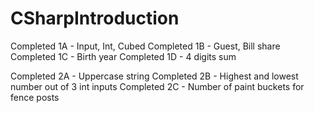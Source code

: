 # CSharpIntroduction

Completed 1A - Input, Int, Cubed
Completed 1B - Guest, Bill share
Completed 1C - Birth year
Completed 1D - 4 digits sum

Completed 2A - Uppercase string
Completed 2B - Highest and lowest number out of 3 int inputs
Completed 2C - Number of paint buckets for fence posts
